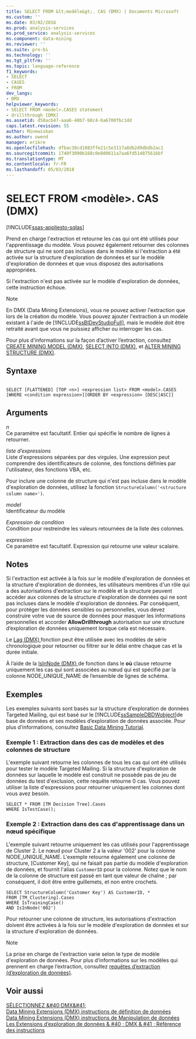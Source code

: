 ```yaml
---
title: SELECT FROM &lt;modèle&gt;. CAS (DMX) | Documents Microsoft
ms.custom: ''
ms.date: 03/02/2016
ms.prod: analysis-services
ms.prod_service: analysis-services
ms.component: data-mining
ms.reviewer: ''
ms.suite: pro-bi
ms.technology: ''
ms.tgt_pltfrm: ''
ms.topic: language-reference
f1_keywords:
- SELECT
- CASES
- FROM
dev_langs:
- DMX
helpviewer_keywords:
- SELECT FROM <model>.CASES statement
- drillthrough [DMX]
ms.assetid: d58acb47-aaa6-40b7-b8c4-6a6700fbc1dd
caps.latest.revision: 55
author: Minewiskan
ms.author: owend
manager: erikre
ms.openlocfilehash: dfbac38cd1083ffe21c5e3117a8db2d9dbdb2ac1
ms.sourcegitcommit: 1740f3090b168c0e809611a7aa6fd514075616bf
ms.translationtype: MT
ms.contentlocale: fr-FR
ms.lasthandoff: 05/03/2018
---
```

# <a name="select-from-ltmodelgtcases-dmx"></a>SELECT FROM &lt;modèle&gt;. CAS (DMX)
[!INCLUDE[ssas-appliesto-sqlas](../includes/ssas-appliesto-sqlas.md)]

  Prend en charge l'extraction et retourne les cas qui ont été utilisés pour l'apprentissage du modèle. Vous pouvez également retourner des colonnes de structure qui ne sont pas incluses dans le modèle si l'extraction a été activée sur la structure d'exploration de données et sur le modèle d'exploration de données et que vous disposez des autorisations appropriées.  
  
 Si l'extraction n'est pas activée sur le modèle d'exploration de données, cette instruction échoue.  
  
> [!NOTE]  
>  En DMX (Data Mining Extensions), vous ne pouvez activer l'extraction que lors de la création du modèle. Vous pouvez ajouter l'extraction à un modèle existant à l'aide de [!INCLUDE[ssBIDevStudioFull](../includes/ssbidevstudiofull-md.md)], mais le modèle doit être retraité avant que vous ne puissiez afficher ou interroger les cas.  
  
 Pour plus d’informations sur la façon d’activer l’extraction, consultez [CREATE MINING MODEL &#40;DMX&#41;](../dmx/create-mining-model-dmx.md), [SELECT INTO &#40;DMX&#41;](../dmx/select-into-dmx.md), et [ALTER MINING STRUCTURE &#40;DMX&#41;](../dmx/alter-mining-structure-dmx.md).  
  
## <a name="syntax"></a>Syntaxe  
  
```  
  
SELECT [FLATTENED] [TOP <n>] <expression list> FROM <model>.CASES  
[WHERE <condition expression>][ORDER BY <expression> [DESC|ASC]]  
```  
  
## <a name="arguments"></a>Arguments  
 *n*  
 Ce paramètre est facultatif. Entier qui spécifie le nombre de lignes à retourner.  
  
 *liste d’expressions*  
 Liste d'expressions séparées par des virgules. Une expression peut comprendre des identificateurs de colonne, des fonctions définies par l'utilisateur, des fonctions VBA, etc.  
  
 Pour inclure une colonne de structure qui n'est pas incluse dans le modèle d'exploration de données, utilisez la fonction `StructureColumn('<structure column name>')`.  
  
 *model*  
 Identificateur du modèle  
  
 *Expression de condition*  
 Condition pour restreindre les valeurs retournées de la liste des colonnes.  
  
 *expression*  
 Ce paramètre est facultatif. Expression qui retourne une valeur scalaire.  
  
## <a name="remarks"></a>Notes  
 Si l'extraction est activée à la fois sur le modèle d'exploration de données et la structure d'exploration de données, les utilisateurs membres d'un rôle qui a des autorisations d'extraction sur le modèle et la structure peuvent accéder aux colonnes de la structure d'exploration de données qui ne sont pas incluses dans le modèle d'exploration de données. Par conséquent, pour protéger les données sensibles ou personnelles, vous devez construire votre vue de source de données pour masquer les informations personnelles et accorder **AllowDrillthrough** autorisation sur une structure d’exploration de données uniquement lorsque cela est nécessaire.  
  
 Le [Lag &#40;DMX&#41; ](../dmx/lag-dmx.md) fonction peut être utilisée avec les modèles de série chronologique pour retourner ou filtrer sur le délai entre chaque cas et la durée initiale.  
  
 À l’aide de la [IsInNode &#40;DMX&#41; ](../dmx/isinnode-dmx.md) de fonction dans le **où** clause retourne uniquement les cas qui sont associées au nœud qui est spécifié par la colonne NODE_UNIQUE_NAME de l’ensemble de lignes de schéma.  
  
## <a name="examples"></a>Exemples  
 Les exemples suivants sont basés sur la structure d’exploration de données Targeted Mailing, qui est basé sur le [!INCLUDE[ssSampleDBDWobject](../includes/sssampledbdwobject-md.md)]de base de données et ses modèles d’exploration de données associée. Pour plus d’informations, consultez [Basic Data Mining Tutorial](http://msdn.microsoft.com/library/6602edb6-d160-43fb-83c8-9df5dddfeb9c).  
  
### <a name="example-1-drillthrough-to-model-cases-and-structure-columns"></a>Exemple 1 : Extraction dans des cas de modèles et des colonnes de structure  
 L'exemple suivant retourne les colonnes de tous les cas qui ont été utilisés pour tester le modèle Targeted Mailing. Si la structure d'exploration de données sur laquelle le modèle est construit ne possède pas de jeu de données du test d'exclusion, cette requête retourne 0 cas. Vous pouvez utiliser la liste d'expressions pour retourner uniquement les colonnes dont vous avez besoin.  
  
```  
SELECT * FROM [TM Decision Tree].Cases  
WHERE IsTestCase();  
```  
  
### <a name="example-2-drillthrough-to-training-cases-in-a-specific-node"></a>Exemple 2 : Extraction dans des cas d'apprentissage dans un nœud spécifique  
 L'exemple suivant retourne uniquement les cas utilisés pour l'apprentissage de Cluster 2. Le nœud pour Cluster 2 a la valeur '002' pour la colonne NODE_UNIQUE_NAME. L'exemple retourne également une colonne de structure, [Customer Key], qui ne faisait pas partie du modèle d'exploration de données, et fournit l'alias `CustomerID` pour la colonne. Notez que le nom de la colonne de structure est passé en tant que valeur de chaîne ; par conséquent, il doit être entre guillemets, et non entre crochets.  
  
```  
SELECT StructureColumn('Customer Key') AS CustomerID, *   
FROM [TM_Clustering].Cases  
WHERE IsTrainingCase()  
AND IsInNode('002')  
```  
  
 Pour retourner une colonne de structure, les autorisations d'extraction doivent être activées à la fois sur le modèle d'exploration de données et sur la structure d'exploration de données.  
  
> [!NOTE]  
>  La prise en charge de l'extraction varie selon le type de modèle d'exploration de données. Pour plus d’informations sur les modèles qui prennent en charge l’extraction, consultez [requêtes d’extraction &#40;d’exploration de données&#41;](../analysis-services/data-mining/drillthrough-queries-data-mining.md).  
  
## <a name="see-also"></a>Voir aussi  
 [SÉLECTIONNEZ &AMP;#40;DMX&AMP;#41;](../dmx/select-dmx.md)   
 [Data Mining Extensions &#40;DMX&#41; instructions de définition de données](../dmx/dmx-statements-data-definition.md)   
 [Data Mining Extensions &#40;DMX&#41; instructions de Manipulation de données](../dmx/dmx-statements-data-manipulation.md)   
 [Les Extensions d’exploration de données & #40 ; DMX & #41 ; Référence des instructions](../dmx/data-mining-extensions-dmx-statements.md)  
  
  
